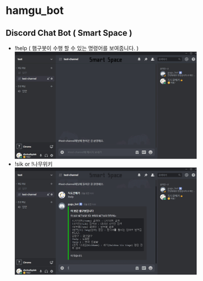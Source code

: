 # hamgu_bot
## Discord Chat Bot ( Smart Space )

- !help ( 햄구봇이 수행 할 수 있는 명령어를 보여줍니다. )
<img src="/github/help.gif" title="Help_GIF" alt="Help_GIF"></img><br/>
- !sik or !나무위키
<img src="/github/namuwiki.gif" title="Namuwiki_GIF" alt="Namuwiki_GIF"></img><br/>
